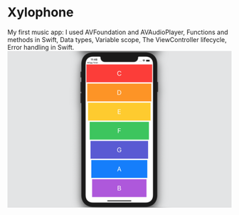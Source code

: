# Xylophone
My first music app:
I used AVFoundation and AVAudioPlayer, Functions and methods in Swift, Data types, Variable scope, The ViewController lifecycle, Error handling in Swift.
![alt text](https://github.com/NikitaMetlitskiy/Xylophone/blob/main/Document/Screen%20app.png)
